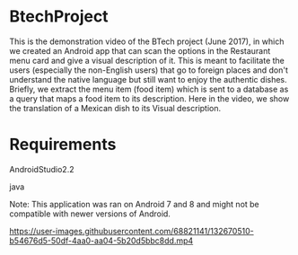 # BtechProject
This is the demonstration video of the BTech project (June 2017), in which we created an Android app that can scan the options in the Restaurant menu card and give a visual description of it. This is meant to facilitate the users (especially the non-English users) that go to foreign places and don't understand the native language but still want to enjoy the authentic dishes. Briefly, we extract the menu item (food item) which is sent to a database as a query that maps a food item to its description. 
Here in the video, we show the translation of a Mexican dish to its Visual description.

# Requirements
AndroidStudio2.2

java

Note: This application was ran on Android 7 and 8 and might not be compatible with newer versions of Android.

https://user-images.githubusercontent.com/68821141/132670510-b54676d5-50df-4aa0-aa04-5b20d5bbc8dd.mp4
